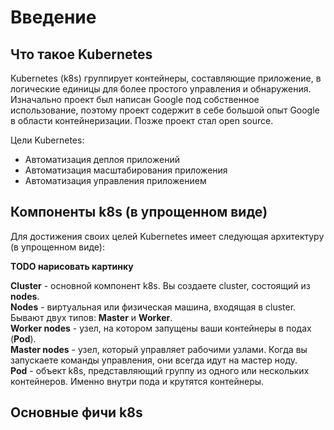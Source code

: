 # Введение
## Что такое Kubernetes
Kubernetes (k8s) группирует контейнеры, составляющие приложение, в логические единицы для более простого управления и 
обнаружения. Изначально проект был написан Google под собственное использование, поэтому проект содержит в себе
большой опыт Google в области контейнеризации. Позже проект стал open source.

Цели Kubernetes: 

- Автоматизация деплоя приложений
- Автоматизация масштабирования приложения
- Автоматизация управления приложением

## Компоненты k8s (в упрощенном виде)
Для достижения своих целей Kubernetes имеет следующая архитектуру (в упрощенном виде):

**TODO нарисовать картинку**

**Cluster** - основной компонент k8s. Вы создаете cluster, состоящий из **nodes**.  
**Nodes** - виртуальная или физическая машина, входящая в cluster. Бывают двух типов: **Master** и **Worker**.  
**Worker nodes** - узел, на котором запущены ваши контейнеры в подах (**Pod**).  
**Master nodes** - узел, который управляет рабочими узлами. Когда вы запускаете команды управления, они всегда идут на 
мастер ноду.  
**Pod** - объект k8s, представляющий группу из одного или нескольких контейнеров. Именно внутри пода и крутятся 
контейнеры.  

## Основные фичи k8s